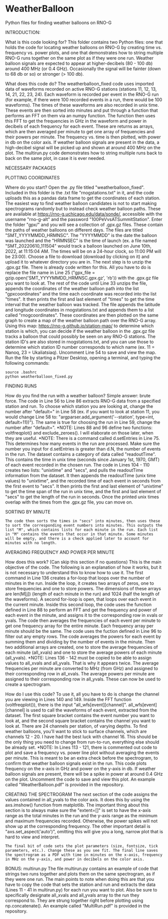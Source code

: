 # WeatherBalloon
Python files for finding weather balloons on RNO-G

INTRODUCTION:

What is this code looking for?
    This folder contains two Python files: one that holds the code for locating weather balloons on RNO-G by creating time vs. frequency vs. power plots, and one that demonstrates how to string multiple RNO-G runs together on the same plot as if they were one run. Weather balloon signals are expected to appear at higher-decibels (80 - 100 db) around 400 MHz (or 0.4 GHz). Occasionally the signal will be fainter (down to 68 db or so) or stronger (> 100 db).

What does this code do?
    The weatherballoon_fixed code uses imported data of waveforms recorded on active RNO-G stations (stations 11, 12, 13, 14, 21, 22, 23, 24). Each waveform is recorded per event in the RNO-G run (for example, if there were 100 recorded events in a run, there would be 100 waveforms). The times of these waveforms are also recorded in unix time. These events are then sorted into minutes and put through a function that performs an FFT on them via an numpy function. The function then uses this FFT to get the frequencies in GHz in the waveform and power in decibels of each frequency for each event. These are returns as arrays, which are then averaged per minute to get one array of frequencies and their powers per minute. The frequency vs. time is then plotted, with power in db on the color axis. If weather balloon signals are present in the data, a high-decibel signal will be picked up and shown at around 400 MHz on the plot.
    The multirun.py code demonstrates how to string multiple runs back to back on the same plot, in case it is ever needed.

NECESSARY PACKAGES

PLOTTING COORDINATES

Where do you start?
    Open the .py file titled "weatherballoon_fixed".
    Included in this folder is the .txt file "rnogstations.txt" in it, and the code uploads this as a pandas data frame to get the coordinates of each station.
    The easiest way to find weather balloon candidates is not to start making spectrograms randomly but to instead check weather balloon paths. These are available at https://rno-g.uchicago.edu/data/sonde/, accessible with the username "rno-g-alt" and the password "100PeVvsATSummitStation". Enter the folder "gpx/" and you will see a collection of .gpx.gz files. These contain the paths of weather balloons on different days. The files are titled "SMT_YYYYMMDD_HRMNSC". The "YYYYMMDD" is the date the balloon was launched and the "HRMNSEC" is the time of launch (ex. a file named "SMT_20220610_111504" would track a balloon launched on June 10th, 2022, at 11:15:04 AM. The times will be on a 24-hour clock, so 11:00 PM will be 23:00). Choose a file to download (download by clicking on it) and upload it to whatever directory you are in.
    The next step is to unzip the .gpx.gz file. There is already code written for this. All you have to do is replace the file name in Line 25 ("gpx_file = gzip.open('SMT_YYYYMMDD_HRMNSC.gpx.gz', 'rb')) with the .gpx.gz file you want to look at. The rest of the code until Line 33 unzips the file, appends the coordinates of the weather balloon path into the list "gpxcoordinates" and the time each coordinate was recorded into the list "times". It then prints the first and last element of "times" to get the time interval that the weather balloon was tracked.
    The file appends the latitude and longitude coordinates in rnogstations.txt and appends them to a list called "rnogcoordinates". These coordinates are then plotted on the same graph to create a map of the weather balloon path over the RNO-G array. Using this map: https://rno-g.github.io/station-map/ to determine which station is which, you can decide if the weather balloon in the .gpx.gz file tracks a balloon that could possibly be seen on any RNO-G stations. The station ID's are also stored in rnogstations.txt, and you can use those to determine which station ID number corresponds to which name (ex. 11 = Nanoq, 23 = Ukaliatsiaq). Uncomment Line 54 to save and view the map.
    Run the file by starting a Pitzer Desktop, opening a terminal, and typing the following commands:

    source .bashrc
    python weatherballoon_fixed.py

FINDING RUNS

How do you find the run with a weather balloon?
    Simple answer: brute force.
    The code in Line 56 to Line 86 extracts RNO-G data from a specified station and run. To choose which station you are looking at, change the number after "default=" in Line 58 (ex. if you want to look at station 11, you would change Line 58 to: "argparser.add_argument('--station', type=int, default=11))"). The same is true for choosing the run in Line 59, change the number after "default=".
*NOTE: Lines 88 and 96 define two functions: voltfreqplot() and exclude_zeroes(). I will elaborate on those later, when they are useful.
*NOTE: There is a command called d.setEntries in Line 75. This determines how many events in the run are processed. Make sure the number you input for d.setEntries is greater than d.N, the number of events in the run.
    The dataset contains a category of data called "readoutTime". This contains the time in unix time (seconds since January 1st, 1970, GMT) of each event recorded in the chosen run. The code in Lines 104 - 110 creates two lists: "unixtime" and "secs", and pulls the readoutTime information from the dataset. It then appends the readoutTime (unix time values) to "unixtime", and the recorded time of each event in seconds from the first event to "secs". It then prints the first and last element of "unixtime" to get the time span of the run in unix time, and the first and last element of "secs" to get the length of the run in seconds.
    Once the printed unix times overlap with the times from the .gpx.gz file, you can move on.

SORTING BY MINUTE

    The code then sorts the times in "secs" into minutes, then uses these to sort the corresponding event numbers into minutes. This outputs the list "M", which contains lists for each minute in the run. Each list in "M" contains the events that occur in that minute. Some minutes will be empty, and there is a check applied later to account for minutes with no length.

AVERAGING FREQUENCY AND POWER PER MINUTE

How does this work? (Can skip this section if no questions)
    This is the main objective of the code. The following is an explanation of how it works, but it is not necessary to understand this to know how to use it. The first command in Line 136 creates a for-loop that loops over the number of minutes in the run. Inside the loop, it creates two arrays of zeros, one to store frequencies and one to store powers. The dimensions of these arrays are len(M[j]) (length of each minute in the run) and 1024 (half the length of the waveforms). A second for-loop is open, that loops over each event in the current minute. Inside this second loop, the code uses the function defined in Line 88 to perform an FFT and get the frequency and power of each event in the minute, and assigns it to the corresponding row in xvals or yvals.
    The code then averages the frequencies of each event per minute to get one frequency array for the entire minute. Each frequency array per minute should be the same. The code uses the fuction defined in Line 96 to filter out any empty rows. The code averages the powers for each event by summing them and dividing by the number of events in the minute. Then two additional arrays are created, one to store the average frequencies of each minute (all_xvals) and one to store the average powers of each minute (all_yvals).
*NOTE: Lines 136 - 142 must be copied to be able to assign values to all_xvals and all_yvals. That is why it appears twice.
    The average frequencies per minute are converted to MHz (from GHz) and assigned to their corresponding row in all_xvals. The average powers per minute are assigned to their corresponding row in all_yvals. These can now be used to create a spectrogram.

How do I use this code?
    To use it, all you have to do is change the channel you are viewing in Lines 140 and 149. Inside the FFT function (voltfreqplot()), there is the input "all_wfs[event][channel]". all_wfs[event][channel] is used to call the waveforms of each event, extracted from the dataset. The first square bracket contains the event number you want to look at, and the second square bracket contains the channel you want to look at.
    There are 24 channels per station, of varying depths. To find weather balloons, you'll want to stick to surface channels, which are channels 12 - 20. I have had the best luck with channel 16. This should be the only thing you need to change from run-to-run, everything else should be already set. 
*NOTE: In Lines 113 - 121, there is commented out code to plot and save a frequency vs. power line plot without averaging the events per minute. This is meant to be an extra check before the spectrogram, to confirm that weather balloon signals exist in the run. This code plots frequency on the x-axis in GHz and power on the y-axis in db. If weather balloon signals are present, there will be a spike in power at around 0.4 GHz on the plot. Uncomment the code to save and view this plot. An example called "WeatherBalloon.pdf" is provided in the repository.

CREATING THE SPECTROGRAM 
    The next section of the code assigns the values contained in all_yvals to the color axis. It does this by using the axs.imshow() function from matplotlib. The important thing about this section is to always make sure the "extent=[]" is set to have the x-axis range as the total minutes in  the run and the y-axis range as the minimum and maximum frequencies recorded. Otherwise, the power spikes will not show up at the corresponding frequency. The other important detail is "axs.set_aspect('auto')", omitting this will give you a long, narrow plot that is hard to view and interpret.

    The final bit of code sets the plot parameters (size, fontsize, tick parameters, etc.). Change these as you see fit. The final line saves the spectrogram as a PDF with time in minutes on the x-axis, frequency in MHz on the y-axis, and power in decibels on the color axis.

BONUS: multirun.py
    The file multirun.py contains an example of code that strings two runs together and plots them on the same spectrogram, as if they were one run. The main points to note when doing this are that you have to copy the code that sets the station and run and extracts the data (Lines 11 - 41 in multirun.py) for each run you want to plot. Also be sure to specifically designate all_xvals and all_yvals array to the run they correspond to. They are strung together right before plotting using np.concatenate(). An example called "MultiRun.pdf" is provided in the repository.
